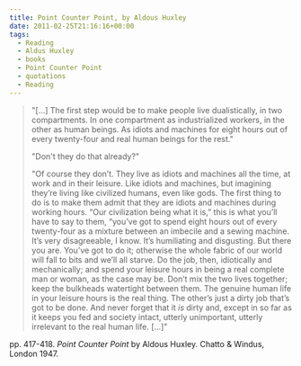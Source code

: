 ```yaml
---
title: Point Counter Point, by Aldous Huxley
date: 2011-02-25T21:16:16+00:00
tags:
  - Reading
  - Aldus Huxley
  - books
  - Point Counter Point
  - quotations
  - Reading
---
```

> "[…] The first step would be to make people live dualistically, in two compartments. In one compartment as industrialized workers, in the other as human beings.
> As idiots and machines for eight hours out of every twenty-four and real human beings for the rest."
>
> "Don't they do that already?"
>
> "Of course they don’t. They live as idiots and machines all the time, at work and in their leisure. Like idiots and machines, but imagining they’re living like civilized humans, even like gods. The first thing to do is to make them admit that they are idiots and machines during working hours. &#8220;Our civilization being what it is,&#8221; this is what you’ll have to say to them, &#8220;you’ve got to spend eight hours out of every twenty-four as a mixture between an imbecile and a sewing machine. It’s very disagreeable, I know. It’s humiliating and disgusting. But there you are. You’ve got to do it; otherwise the whole fabric of our world will fall to bits and we’ll all starve. Do the job, then, idiotically and mechanically; and spend your leisure hours in being a real complete man or woman, as the case may be. Don’t mix the two lives together; keep the bulkheads watertight between them. The genuine human life in your leisure hours is the real thing. The other’s just a dirty job that’s got to be done. And never forget that it _is_ dirty and, except in so far as it keeps you fed and society intact, utterly unimportant, utterly irrelevant to the real human life. […]" 

pp. 417-418. _Point Counter Point_ by Aldous Huxley. Chatto & Windus, London 1947.
